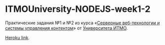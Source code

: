 # ITMOUniversity-NODEJS-week1-2

Практические задания №1 и №2 из курса «[Серверные веб-технологии и системы управления контентом](https://openedu.ru/course/ITMOUniversity/NODEJS/)» от [Университета ИТМО](https://itmo.ru).

[Heroku link](https://webedu-week1.herokuapp.com/).
